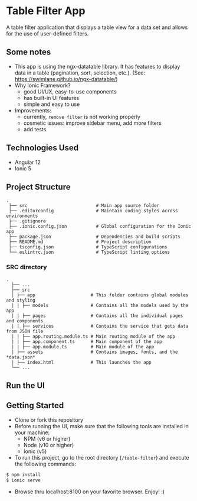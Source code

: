# Table Filter App

A table filter application that displays a table view for a data set and allows for the use of user-defined filters.

## Some notes

- This app is using the ngx-datatable library. It has features to display data in a table (pagination, sort, selection, etc.). (See: https://swimlane.github.io/ngx-datatable/)
- Why Ionic Framework?
  - good UI/UX, easy-to-use components
  - has built-in UI features
  - simple and easy to use
- Improvements:
  - currently, `remove filter` is not working properly
  - cosmetic issues: improve sidebar menu, add more filters
  - add tests

## Technologies Used

- Angular 12
- Ionic 5

## Project Structure

```
.
 ├── src                          # Main app source folder
 ├── .editorconfig                # Maintain coding styles across environments
 ├── .gitignore
 ├── .ionic.config.json           # Global configuration for the Ionic app
 ├── package.json                 # Dependencies and build scripts
 ├── README.md                    # Project description
 ├── tsconfig.json                # TypeScript configurations
 └── eslintrc.json                # TypeScript linting options
```

### SRC directory

```
.
  ├── ...
  ├── src
  │ ├── app                     # This folder contains global modules and styling
  | | ├── models                # Contains all the models used by the app
  | | ├── pages                 # Contains all the individual pages and components
  | | ├── services              # Contains the service that gets data from JSON file
  | | ├── app.routing.module.ts # Main routing module of the app
  | | ├── app.component.ts      # Main component of the app
  | | ├── app.module.ts         # Main module of the app
  | ├── assets                  # Contains images, fonts, and the *data.json*
  | ├── index.html              # This launches the app
  └── ...
```

## Run the UI

## Getting Started

- Clone or fork this repository
- Before running the UI, make sure that the following tools are installed in your machine:
  - NPM (v6 or higher)
  - Node (v10 or higher)
  - Ionic (v5)
- To run this project, go to the root directory (`/table-filter`) and execute the following commands:

```bash
$ npm install
$ ionic serve
```

- Browse thru localhost:8100 on your favorite browser. Enjoy! :)
